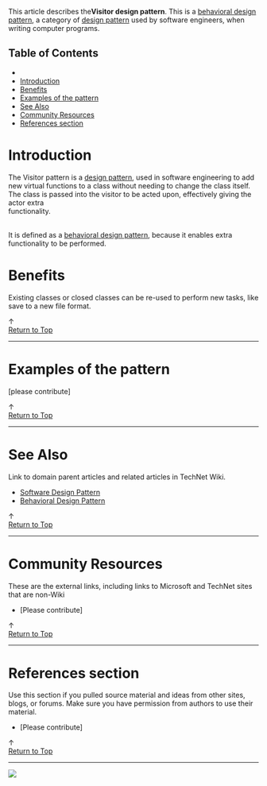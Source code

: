 
This article describes the**Visitor design pattern**. This is a [behavioral design pattern](http://social.technet.microsoft.com/wiki/contents/articles/13209.behavioural-design-pattern.aspx), a category of [design pattern](http://social.technet.microsoft.com/wiki/contents/articles/13207.software-design-pattern.aspx) used by software engineers, when writing computer programs.<br>  
  

## Table of Contents



- 
- [Introduction](#Introduction)
- [Benefits](#Benefits)
- [Examples of the pattern](#Examples_of_the_pattern)
- [See Also](#See_Also)
- [Community Resources](#Community_Resources)
- [References section](#References_section)


## 

# <a name="Introduction"></a>Introduction


The Visitor pattern is a [design pattern](http://social.technet.microsoft.com/wiki/contents/articles/13207.software-design-pattern.aspx), used in software engineering to add new virtual functions to a class without needing to change the class itself. The class is passed into the visitor to be acted upon, effectively giving the actor extra<br> functionality.  
  
  
<br>It is defined as a [behavioral design pattern](http://social.technet.microsoft.com/wiki/contents/articles/13209.behavioural-design-pattern.aspx), because it enables extra functionality to be performed.


# <a name="Benefits"></a>Benefits


Existing classes or closed classes can be re-used to perform new tasks, like save to a new file format.



↑ [<br>Return to Top](http://social.technet.microsoft.com/wiki/contents/articles/13233.visitor-design-pattern/edit.aspx#Top)


* * *

# <a name="Examples_of_the_pattern"></a>Examples of the pattern


[please contribute]











↑ [<br>Return to Top](http://social.technet.microsoft.com/wiki/contents/articles/13233.visitor-design-pattern/edit.aspx#Top)


* * *

# <a name="See_Also"></a>See Also
Link to domain parent articles and related articles in TechNet Wiki.
- [Software Design Pattern](http://social.technet.microsoft.com/wiki/contents/articles/13207.software-design-pattern.aspx)
- [Behavioral Design Pattern](http://social.technet.microsoft.com/wiki/contents/articles/13209.behavioral-design-pattern.aspx)







↑ [<br>Return to Top](http://social.technet.microsoft.com/wiki/contents/articles/13233.visitor-design-pattern/edit.aspx#Top)


* * *

# <a name="Community_Resources"></a>Community Resources
These are the external links, including links to Microsoft and TechNet sites that are non-Wiki
- [Please contribute]







↑ [<br>Return to Top](http://social.technet.microsoft.com/wiki/contents/articles/13233.visitor-design-pattern/edit.aspx#Top)


* * *

# <a name="References_section"></a>References section
Use this section if you pulled source material and ideas from other sites, blogs, or forums. Make sure you have permission from authors to use their material.
- [Please contribute]











↑ [<br>Return to Top](http://social.technet.microsoft.com/wiki/contents/articles/13233.visitor-design-pattern/edit.aspx#Top)


* * *
![ ](http://c.statcounter.com/8278708/0/13fc676e/1/)
